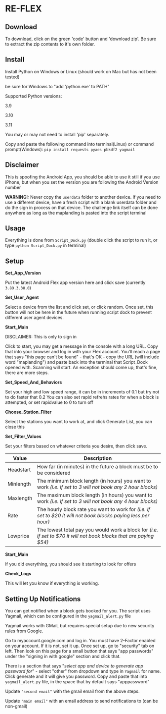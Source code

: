 
# RE-FLEX

## Download
To download, click on the green 'code' button and 'download zip'. Be sure to extract the zip contents to it's own folder.

## Install

Install Python on Windows or Linux (should work on Mac but has not been tested)

be sure for Windows to "add 'python.exe' to PATH"

Supported Python versions:

3.9

3.10

3.11

You may or may not need to install 'pip' separately.

Copy and paste the following command into terminal(Linux) or command prompt(Windows):
`pip install requests pyaes pbkdf2 yagmail`


## Disclaimer
This is spoofing the Android App, you should be able to use it still if you use iPhone, but when you set the version you are following the Android Version number

**WARNING**!: Never copy the `userdata` folder to another device. If you need to use a different device, have a fresh script with a blank userdata folder and do the sign in process on that device. The challenge link itself can be done anywhere as long as the maplanding is pasted into the script terminal

## Usage
Everything is done from `Script_Dock.py` (double click the script to run it, or type `python Script_Dock.py` in terminal)



## Setup

**Set_App_Version**

Put the latest Android Flex app version here and click save (currently `3.89.3.38.0`)

**Set_User_Agent**

Select a device from the list and click set, or click random. Once set, this button will not be here in the future when running script dock to prevent different user agent devices.

**Start_Main**

DISCLAIMER: This is only to sign in

Click to start, you may get a message in the console with a long URL. Copy that into your browser and log in with your Flex account. You'll reach a page that says "this page can't be found" - that's OK - copy the URL (will include word "maplanding") and paste back into the terminal that Script_Dock opened with. Scanning will start. An exception should come up, that's fine, there are more steps.

**Set_Speed_And_Behaviors**

Set your high and low speed range, it can be in increments of 0.1 but try not to do faster that 0.2
You can also set rapid refrehs rates for when a block is attempted, or set rapidvalue to 0 to turn off

**Choose_Station_Filter**

Select the stations you want to work at, and click Generate List, you can close this


**Set_Filter_Values**

Set your filters based on whatever criteria you desire, then click save. 


| Value | Description |
|--|--|
| Headstart | How far (in minutes) in the future a block must be to be considered  |
| Minlength | The minimum block length (in hours) you want to work *(i.e. if set to 3 will not book any 2 hour blocks)* |
| Maxlength | The maximum block length (in hours) you want to work *(i.e. if set to 3 will not book any 4 hour blocks)* |
| Rate | The hourly block rate you want to work for *(i.e. if set to $20 it will not book blocks paying less per hour)* |
| Lowprice | The lowest total pay you would work a block for *(i.e. if set to $70 it will not book blocks that are paying $54)* |

**Start_Main**

If you did everything, you should see it starting to look for offers

**Check_Logs**

This will let you know if everything is working.

## Setting Up Notifications
You can get notified when a block gets booked for you. The script uses Yagmail, which can be configured in the `yagmail_alert.py` file

Yagmail works with GMail, but requires special setup due to new security rules from Google. 

Go to myaccount.google.com and log in. You must have 2-Factor enabled on your account. If it is not, set it up. Once set up, go to "security" tab on left. Then look on this page for a small button that says "app passwords" under the "signing in with google" section and click that. 

There is a section that says "*select app and device to generate app password for*" - select "other" from dropdown and type in `Yagmail` for name. Click generate and it will give you password. Copy and paste that into `yagmail_alert.py` file, in the space that by default says "apppassword"

Update `"second email"` with the gmail email from the above steps.

Update `"main email"` with an email address to send notifications to (can be non-gmail)
